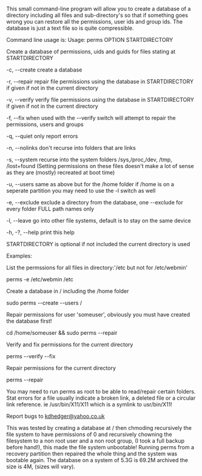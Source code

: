 This small command-line program will allow you to create a database of a directory including all files and sub-directory's so that if something goes wrong you can restore all the permissions, user ids and group ids.
The database is just a text file so is quite compressible.

Command line usage is:
Usage: perms OPTION STARTDIRECTORY

Create a database of permissions, uids and guids for files stating at STARTDIRECTORY

-c, --create    create a database

-r, --repair    repair file permissions using the database in STARTDIRECTORY if given if not in the current directory

-v, --verify	verify file permissions using the database in STARTDIRECTORY if given if not in the current directory

-f, --fix	when used with the --verify switch will attempt to repair the permissions, users and groups

-q, --quiet     only report errors

-n, --nolinks   don't recurse into folders that are links

-s, --system    recurse into the system folders /sys,/proc,/dev, /tmp, /lost+found (Setting permissions on these files doesn't make a lot of sense as they are (mostly) recreated at boot time)

-u, --users     same as above but for the /home folder if /home is on a seperate partition you may need to use the -l switch as well

-e, --exclude   exclude a directory from the database, one --exclude for every folder FULL path names only

-l, --leave     go into other file systems, default is to stay on the same device

-h, -?, --help  print this help

STARTDIRECTORY is optional if not included the current directory is used

Examples:

List the permssions for all files in directory:'/etc but not for /etc/webmin'

perms -e /etc/webmin /etc

Create a database in / including the /home folder

sudo perms --create --users /

Repair permissions for user 'someuser', obviously you must have created the database first!

cd /home/someuser && sudo perms --repair

Verify and fix  permissions for the current directory

perms --verify --fix

Repair permissions for the current directory

perms --repair

You may need to run perms as root to be able to read/repair certain folders.
Stat errors for a file usually indicate a broken link, a deleted file or a circular link reference.
ie /usr/bin/X11/X11 which is a symlink to usr/bin/X11!

Report bugs to kdhedger@yahoo.co.uk

This was tested by creating a database at / then chmoding recursively the file system to have permissions of 0 and recursively chowning the filesystem to a non root user and a non root group, (I took a full backup before hand!), this made the file system unbootable!
Running perms from a recovery partition then repaired the whole thing and the system was bootable again.
The database on a system of 5.3G is 69.2M archived the size is 4M, (sizes will vary).